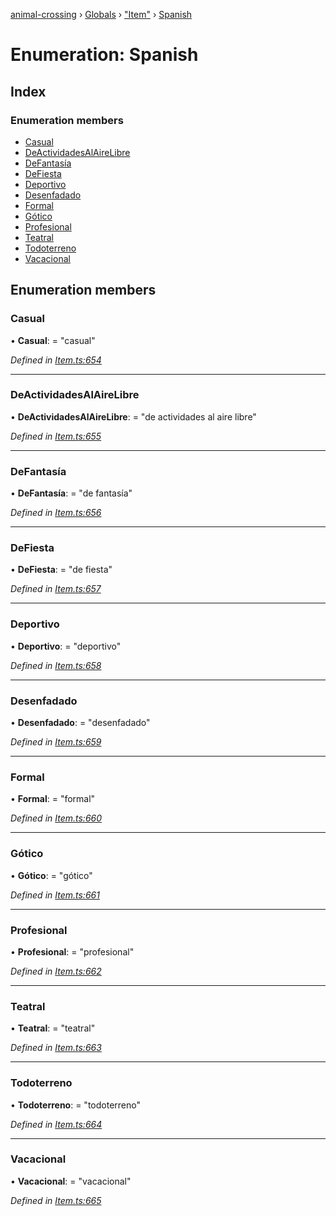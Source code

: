 [animal-crossing](../README.md) › [Globals](../globals.md) › ["Item"](../modules/_item_.md) › [Spanish](_item_.spanish.md)

# Enumeration: Spanish

## Index

### Enumeration members

* [Casual](_item_.spanish.md#casual)
* [DeActividadesAlAireLibre](_item_.spanish.md#deactividadesalairelibre)
* [DeFantasía](_item_.spanish.md#defantasía)
* [DeFiesta](_item_.spanish.md#defiesta)
* [Deportivo](_item_.spanish.md#deportivo)
* [Desenfadado](_item_.spanish.md#desenfadado)
* [Formal](_item_.spanish.md#formal)
* [Gótico](_item_.spanish.md#gótico)
* [Profesional](_item_.spanish.md#profesional)
* [Teatral](_item_.spanish.md#teatral)
* [Todoterreno](_item_.spanish.md#todoterreno)
* [Vacacional](_item_.spanish.md#vacacional)

## Enumeration members

###  Casual

• **Casual**: = "casual"

*Defined in [Item.ts:654](https://github.com/Norviah/animal-crossing/blob/0da76a6/module/types/Item.ts#L654)*

___

###  DeActividadesAlAireLibre

• **DeActividadesAlAireLibre**: = "de actividades al aire libre"

*Defined in [Item.ts:655](https://github.com/Norviah/animal-crossing/blob/0da76a6/module/types/Item.ts#L655)*

___

###  DeFantasía

• **DeFantasía**: = "de fantasía"

*Defined in [Item.ts:656](https://github.com/Norviah/animal-crossing/blob/0da76a6/module/types/Item.ts#L656)*

___

###  DeFiesta

• **DeFiesta**: = "de fiesta"

*Defined in [Item.ts:657](https://github.com/Norviah/animal-crossing/blob/0da76a6/module/types/Item.ts#L657)*

___

###  Deportivo

• **Deportivo**: = "deportivo"

*Defined in [Item.ts:658](https://github.com/Norviah/animal-crossing/blob/0da76a6/module/types/Item.ts#L658)*

___

###  Desenfadado

• **Desenfadado**: = "desenfadado"

*Defined in [Item.ts:659](https://github.com/Norviah/animal-crossing/blob/0da76a6/module/types/Item.ts#L659)*

___

###  Formal

• **Formal**: = "formal"

*Defined in [Item.ts:660](https://github.com/Norviah/animal-crossing/blob/0da76a6/module/types/Item.ts#L660)*

___

###  Gótico

• **Gótico**: = "gótico"

*Defined in [Item.ts:661](https://github.com/Norviah/animal-crossing/blob/0da76a6/module/types/Item.ts#L661)*

___

###  Profesional

• **Profesional**: = "profesional"

*Defined in [Item.ts:662](https://github.com/Norviah/animal-crossing/blob/0da76a6/module/types/Item.ts#L662)*

___

###  Teatral

• **Teatral**: = "teatral"

*Defined in [Item.ts:663](https://github.com/Norviah/animal-crossing/blob/0da76a6/module/types/Item.ts#L663)*

___

###  Todoterreno

• **Todoterreno**: = "todoterreno"

*Defined in [Item.ts:664](https://github.com/Norviah/animal-crossing/blob/0da76a6/module/types/Item.ts#L664)*

___

###  Vacacional

• **Vacacional**: = "vacacional"

*Defined in [Item.ts:665](https://github.com/Norviah/animal-crossing/blob/0da76a6/module/types/Item.ts#L665)*
